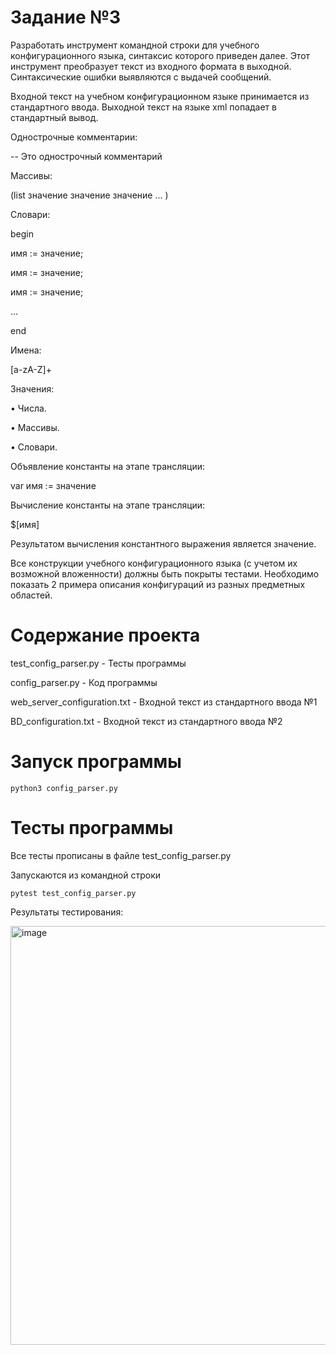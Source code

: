 # Задание №3

Разработать инструмент командной строки для учебного конфигурационного
языка, синтаксис которого приведен далее. Этот инструмент преобразует текст из
входного формата в выходной. Синтаксические ошибки выявляются с выдачей
сообщений.

Входной текст на учебном конфигурационном языке принимается из
стандартного ввода. Выходной текст на языке xml попадает в стандартный вывод.

Однострочные комментарии:

-- Это однострочный комментарий

Массивы:

(list значение значение значение ... )

Словари:

begin

имя := значение;

имя := значение;

имя := значение;

...

end

Имена:

[a-zA-Z]+

Значения:

• Числа.

• Массивы.

• Словари.

Объявление константы на этапе трансляции:

var имя := значение

Вычисление константы на этапе трансляции:

$[имя]

Результатом вычисления константного выражения является значение.

Все конструкции учебного конфигурационного языка (с учетом их
возможной вложенности) должны быть покрыты тестами. Необходимо показать 2
примера описания конфигураций из разных предметных областей.

# Cодержание проекта

test_config_parser.py - Тесты программы

config_parser.py - Код программы

web_server_configuration.txt - Входной текст из стандартного ввода №1

BD_configuration.txt -  Входной текст из стандартного ввода №2


# Запуск программы

```
python3 config_parser.py
```


# Тесты программы
Все тесты прописаны в файле test_config_parser.py

Запускаются из командной строки 

```
pytest test_config_parser.py
```
Результаты тестирования:

<img width="670" alt="image" src="https://github.com/user-attachments/assets/93b08741-1153-49e9-9883-772764ac67e1" />
